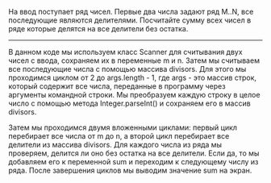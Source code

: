 На ввод поступает ряд чисел. Первые два числа задают ряд M..N, все последующие являются делителями. Посчитайте сумму всех чисел в ряде которые делятся на все делители без остатка.

---

В данном коде мы используем класс Scanner для считывания двух чисел с ввода, сохраняем их в переменные m и n. Затем мы считываем все последующие числа с помощью массива divisors. Для этого мы проходимся циклом от 2 до args.length - 1, где args - это массив строк, который содержит все числа, переданные в программу через аргументы командной строки. Мы преобразуем каждую строку в целое число с помощью метода Integer.parseInt() и сохраняем его в массив divisors.

Затем мы проходимся двумя вложенными циклами: первый цикл перебирает все числа от m до n, а второй цикл перебирает все делители из массива divisors. Для каждого числа из ряда мы проверяем, делится ли оно без остатка на все делители. Если да, то мы добавляем его к переменной sum и переходим к следующему числу из ряда. После завершения циклов мы выводим значение sum на экран.